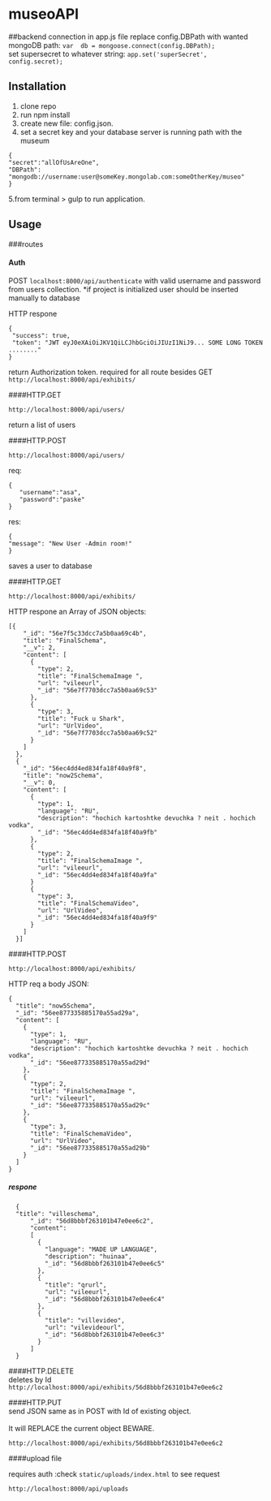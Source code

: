 
# museoAPI

##backend connection
in app.js file replace config.DBPath with wanted mongoDB path: 
`var  db = mongoose.connect(config.DBPath);` <br/>
set supersecret to whatever string:
`app.set('superSecret', config.secret);`


## Installation
<ol>
<li>clone repo</li>
<li>run npm install</li>
<li>create new file: config.json.</li>
<li>set a secret key and your database server is running path with the museum</li>
</ol>


``` 
{
"secret":"allOfUsAreOne",
"DBPath": "mongodb://username:user@someKey.mongolab.com:someOtherKey/museo"
}
``` 
5.from terminal > gulp to run application.

## Usage



###routes

#### Auth

POST  `localhost:8000/api/authenticate` with valid username and password from users collection.
*if project is initialized user should be inserted manually to database

HTTP respone 
 ```
{
  "success": true,
  "token": "JWT eyJ0eXAiOiJKV1QiLCJhbGciOiJIUzI1NiJ9... SOME LONG TOKEN ........"
}
```
return Authorization token. required for all route besides GET `http://localhost:8000/api/exhibits/`

####HTTP.GET <br />

`http://localhost:8000/api/users/`

return a list of users

####HTTP.POST <br />

`http://localhost:8000/api/users/`

req:
 ```
{
    "username":"asa",
    "password":"paske"
}
 ```
 res:
  ```
{
  "message": "New User -Admin room!"
}
 ```
 

saves a user to database

####HTTP.GET <br />

`http://localhost:8000/api/exhibits/`

HTTP respone an Array of JSON objects:
``` 
[{
    "_id": "56e7f5c33dcc7a5b0aa69c4b",
    "title": "FinalSchema",
    "__v": 2,
    "content": [
      {
        "type": 2,
        "title": "FinalSchemaImage ",
        "url": "vileeurl",
        "_id": "56e7f7703dcc7a5b0aa69c53"
      },
      {
        "type": 3,
        "title": "Fuck u Shark",
        "url": "UrlVideo",
        "_id": "56e7f7703dcc7a5b0aa69c52"
      }
    ]
  },
  {
    "_id": "56ec4dd4ed834fa18f40a9f8",
    "title": "now2Schema",
    "__v": 0,
    "content": [
      {
        "type": 1,
        "language": "RU",
        "description": "hochich kartoshtke devuchka ? neit . hochich vodka",
        "_id": "56ec4dd4ed834fa18f40a9fb"
      },
      {
        "type": 2,
        "title": "FinalSchemaImage ",
        "url": "vileeurl",
        "_id": "56ec4dd4ed834fa18f40a9fa"
      }
      {
        "type": 3,
        "title": "FinalSchemaVideo",
        "url": "UrlVideo",
        "_id": "56ec4dd4ed834fa18f40a9f9"
      }
    ]
  }]
  ```

####HTTP.POST <br />

`http://localhost:8000/api/exhibits/`

HTTP req a body JSON:
```
{
  "title": "now5Schema",
  "_id": "56ee877335885170a55ad29a",
  "content": [
    {
      "type": 1,
      "language": "RU",
      "description": "hochich kartoshtke devuchka ? neit . hochich vodka",
      "_id": "56ee877335885170a55ad29d"
    },
    {
      "type": 2,
      "title": "FinalSchemaImage ",
      "url": "vileeurl",
      "_id": "56ee877335885170a55ad29c"
    },
    {
      "type": 3,
      "title": "FinalSchemaVideo",
      "url": "UrlVideo",
      "_id": "56ee877335885170a55ad29b"
    }
  ]
}
```
##### respone <br />

      {
      "title": "villeschema",
          "_id": "56d8bbbf263101b47e0ee6c2",
          "content": 
          [
            {
              "language": "MADE UP LANGUAGE",
              "description": "huinaa",
              "_id": "56d8bbbf263101b47e0ee6c5"
            },
            {
              "title": "qrurl",
              "url": "vileeurl",
              "_id": "56d8bbbf263101b47e0ee6c4"
            },
            {
              "title": "villevideo",
              "url": "vilevideourl",
              "_id": "56d8bbbf263101b47e0ee6c3"
            }
          ]
      }    

####HTTP.DELETE <br />
deletes by Id<br/>
`http://localhost:8000/api/exhibits/56d8bbbf263101b47e0ee6c2`

####HTTP.PUT <br />
send JSON same as in POST with Id of existing object.  
<br/>
It will REPLACE the current object BEWARE.

`http://localhost:8000/api/exhibits/56d8bbbf263101b47e0ee6c2`

####upload file
 
 requires auth :check `static/uploads/index.html` to see request
 
`http://localhost:8000/api/uploads`

